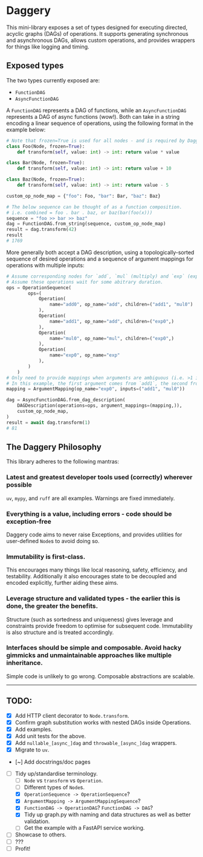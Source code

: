 # Daggery

This mini-library exposes a set of types designed for executing directed, acyclic graphs (DAGs) of operations. It supports generating synchronous and asynchronous DAGs, allows custom operations, and provides wrappers for things like logging and timing.

## Exposed types

The two types currently exposed are:

* `FunctionDAG`
* `AsyncFunctionDAG`

A `FunctionDAG` represents a DAG of functions, while an `AsyncFunctionDAG` represents a DAG of async functions (wow!). Both can take in a string encoding a linear sequence of operations, using the following format in the example below:

```python
# Note that frozen=True is used for all nodes - and is required by Daggery.
class Foo(Node, frozen=True):
    def transform(self, value: int) -> int: return value * value

class Bar(Node, frozen=True):
    def transform(self, value: int) -> int: return value + 10

class Baz(Node, frozen=True):
    def transform(self, value: int) -> int: return value - 5

custom_op_node_map = {"foo": Foo, "bar": Bar, "baz": Baz}

# The below sequence can be thought of as a function composition.
# i.e. combined = foo . bar . baz, or baz(bar(foo(x)))
sequence = "foo >> bar >> baz"
dag = FunctionDAG.from_string(sequence, custom_op_node_map)
result = dag.transform(42)
result
# 1769
```

More generally both accept a DAG description, using a topologically-sorted sequence of desired operations and a sequence of argument mappings for operations with multiple inputs:

```python
# Assume corresponding nodes for `add`, `mul` (multiply) and `exp` (exponentiate).
# Assume these operations wait for some abitrary duration.
ops = OperationSequence(
        ops=(
            Operation(
                name="add0", op_name="add", children=("add1", "mul0")
            ),
            Operation(
                name="add1", op_name="add", children=("exp0",)
            ),
            Operation(
                name="mul0", op_name="mul", children=("exp0",)
            ),
            Operation(
                name="exp0", op_name="exp"
            ),
        )
    )
# Only need to provide mappings when arguments are ambiguous (i.e. >1 input).
# In this example, the first argument comes from `add1`, the second from `mul0`.
mapping = ArgumentMapping(op_name="exp0", inputs=("add1", "mul0"))

dag = AsyncFunctionDAG.from_dag_description(
    DAGDescription(operations=ops, argument_mappings=(mapping,)),
    custom_op_node_map,
)
result = await dag.transform(1)
# 81
```

## The Daggery Philosophy

This library adheres to the following mantras:

### Latest and greatest developer tools used (correctly) wherever possible

`uv`, `mypy`, and `ruff` are all examples. Warnings are fixed immediately.

### Everything is a value, including errors - code should be exception-free

Daggery code aims to never raise Exceptions, and provides utilities for user-defined `Node`s to avoid doing so.

### Immutability is first-class.

This encourages many things like local reasoning, safety, efficiency, and testability. Additionally it also encourages state to be decoupled and encoded explicitly, further aiding these aims.

### Leverage structure and validated types - the earlier this is done, the greater the benefits.

Structure (such as sortedness and uniqueness) gives leverage and constraints provide freedom to optimise for subsequent code. Immutability is also structure and is treated accordingly.

### Interfaces should be simple and composable. Avoid hacky gimmicks and unmaintainable approaches like multiple inheritance.

Simple code is unlikely to go wrong. Composable abstractions are scalable.

--------

## TODO:

- [X] Add HTTP client decorator to `Node.transform`.
- [X] Confirm graph substitution works with nested DAGs inside Operations.
- [X] Add examples.
- [X] Add unit tests for the above.
- [X] Add `nullable_[async_]dag` and `throwable_[async_]dag` wrappers.
- [X] Migrate to `uv`.
- [~] Add docstrings/doc pages
- [ ] Tidy up/standardise terminology.
    - [ ] `Node` vs `transform` vs `Operation`.
    - [ ] Different types of `Node`s.
    - [X] `OperationSequence -> OperationSequence`?
    - [X] `ArgumentMapping -> ArgumentMappingSequence`?
    - [X] `FunctionDAG -> OperationDAG`? `FunctionDAG -> DAG`?
    - [X] Tidy up graph.py with naming and data structures as well as better validation.
    - [ ] Get the example with a FastAPI service working.
- [ ] Showcase to others.
- [ ] ???
- [ ] Profit!
